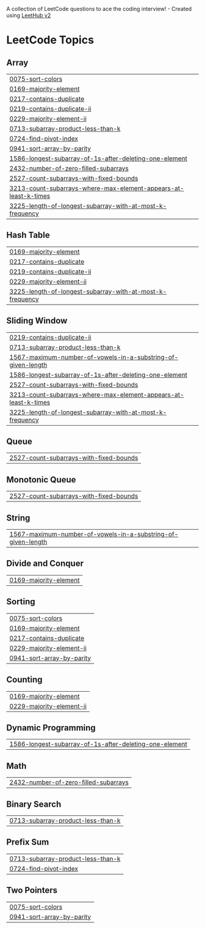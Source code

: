 A collection of LeetCode questions to ace the coding interview! - Created using [LeetHub v2](https://github.com/arunbhardwaj/LeetHub-2.0)
<!---LeetCode Topics Start-->
# LeetCode Topics
## Array
|  |
| ------- |
| [0075-sort-colors](https://github.com/jagdishrathod1302/Interview_DSA_Algo/tree/master/0075-sort-colors) |
| [0169-majority-element](https://github.com/jagdishrathod1302/Interview_DSA_Algo/tree/master/0169-majority-element) |
| [0217-contains-duplicate](https://github.com/jagdishrathod1302/Interview_DSA_Algo/tree/master/0217-contains-duplicate) |
| [0219-contains-duplicate-ii](https://github.com/jagdishrathod1302/Interview_DSA_Algo/tree/master/0219-contains-duplicate-ii) |
| [0229-majority-element-ii](https://github.com/jagdishrathod1302/Interview_DSA_Algo/tree/master/0229-majority-element-ii) |
| [0713-subarray-product-less-than-k](https://github.com/jagdishrathod1302/Interview_DSA_Algo/tree/master/0713-subarray-product-less-than-k) |
| [0724-find-pivot-index](https://github.com/jagdishrathod1302/Interview_DSA_Algo/tree/master/0724-find-pivot-index) |
| [0941-sort-array-by-parity](https://github.com/jagdishrathod1302/Interview_DSA_Algo/tree/master/0941-sort-array-by-parity) |
| [1586-longest-subarray-of-1s-after-deleting-one-element](https://github.com/jagdishrathod1302/Interview_DSA_Algo/tree/master/1586-longest-subarray-of-1s-after-deleting-one-element) |
| [2432-number-of-zero-filled-subarrays](https://github.com/jagdishrathod1302/Interview_DSA_Algo/tree/master/2432-number-of-zero-filled-subarrays) |
| [2527-count-subarrays-with-fixed-bounds](https://github.com/jagdishrathod1302/Interview_DSA_Algo/tree/master/2527-count-subarrays-with-fixed-bounds) |
| [3213-count-subarrays-where-max-element-appears-at-least-k-times](https://github.com/jagdishrathod1302/Interview_DSA_Algo/tree/master/3213-count-subarrays-where-max-element-appears-at-least-k-times) |
| [3225-length-of-longest-subarray-with-at-most-k-frequency](https://github.com/jagdishrathod1302/Interview_DSA_Algo/tree/master/3225-length-of-longest-subarray-with-at-most-k-frequency) |
## Hash Table
|  |
| ------- |
| [0169-majority-element](https://github.com/jagdishrathod1302/Interview_DSA_Algo/tree/master/0169-majority-element) |
| [0217-contains-duplicate](https://github.com/jagdishrathod1302/Interview_DSA_Algo/tree/master/0217-contains-duplicate) |
| [0219-contains-duplicate-ii](https://github.com/jagdishrathod1302/Interview_DSA_Algo/tree/master/0219-contains-duplicate-ii) |
| [0229-majority-element-ii](https://github.com/jagdishrathod1302/Interview_DSA_Algo/tree/master/0229-majority-element-ii) |
| [3225-length-of-longest-subarray-with-at-most-k-frequency](https://github.com/jagdishrathod1302/Interview_DSA_Algo/tree/master/3225-length-of-longest-subarray-with-at-most-k-frequency) |
## Sliding Window
|  |
| ------- |
| [0219-contains-duplicate-ii](https://github.com/jagdishrathod1302/Interview_DSA_Algo/tree/master/0219-contains-duplicate-ii) |
| [0713-subarray-product-less-than-k](https://github.com/jagdishrathod1302/Interview_DSA_Algo/tree/master/0713-subarray-product-less-than-k) |
| [1567-maximum-number-of-vowels-in-a-substring-of-given-length](https://github.com/jagdishrathod1302/Interview_DSA_Algo/tree/master/1567-maximum-number-of-vowels-in-a-substring-of-given-length) |
| [1586-longest-subarray-of-1s-after-deleting-one-element](https://github.com/jagdishrathod1302/Interview_DSA_Algo/tree/master/1586-longest-subarray-of-1s-after-deleting-one-element) |
| [2527-count-subarrays-with-fixed-bounds](https://github.com/jagdishrathod1302/Interview_DSA_Algo/tree/master/2527-count-subarrays-with-fixed-bounds) |
| [3213-count-subarrays-where-max-element-appears-at-least-k-times](https://github.com/jagdishrathod1302/Interview_DSA_Algo/tree/master/3213-count-subarrays-where-max-element-appears-at-least-k-times) |
| [3225-length-of-longest-subarray-with-at-most-k-frequency](https://github.com/jagdishrathod1302/Interview_DSA_Algo/tree/master/3225-length-of-longest-subarray-with-at-most-k-frequency) |
## Queue
|  |
| ------- |
| [2527-count-subarrays-with-fixed-bounds](https://github.com/jagdishrathod1302/Interview_DSA_Algo/tree/master/2527-count-subarrays-with-fixed-bounds) |
## Monotonic Queue
|  |
| ------- |
| [2527-count-subarrays-with-fixed-bounds](https://github.com/jagdishrathod1302/Interview_DSA_Algo/tree/master/2527-count-subarrays-with-fixed-bounds) |
## String
|  |
| ------- |
| [1567-maximum-number-of-vowels-in-a-substring-of-given-length](https://github.com/jagdishrathod1302/Interview_DSA_Algo/tree/master/1567-maximum-number-of-vowels-in-a-substring-of-given-length) |
## Divide and Conquer
|  |
| ------- |
| [0169-majority-element](https://github.com/jagdishrathod1302/Interview_DSA_Algo/tree/master/0169-majority-element) |
## Sorting
|  |
| ------- |
| [0075-sort-colors](https://github.com/jagdishrathod1302/Interview_DSA_Algo/tree/master/0075-sort-colors) |
| [0169-majority-element](https://github.com/jagdishrathod1302/Interview_DSA_Algo/tree/master/0169-majority-element) |
| [0217-contains-duplicate](https://github.com/jagdishrathod1302/Interview_DSA_Algo/tree/master/0217-contains-duplicate) |
| [0229-majority-element-ii](https://github.com/jagdishrathod1302/Interview_DSA_Algo/tree/master/0229-majority-element-ii) |
| [0941-sort-array-by-parity](https://github.com/jagdishrathod1302/Interview_DSA_Algo/tree/master/0941-sort-array-by-parity) |
## Counting
|  |
| ------- |
| [0169-majority-element](https://github.com/jagdishrathod1302/Interview_DSA_Algo/tree/master/0169-majority-element) |
| [0229-majority-element-ii](https://github.com/jagdishrathod1302/Interview_DSA_Algo/tree/master/0229-majority-element-ii) |
## Dynamic Programming
|  |
| ------- |
| [1586-longest-subarray-of-1s-after-deleting-one-element](https://github.com/jagdishrathod1302/Interview_DSA_Algo/tree/master/1586-longest-subarray-of-1s-after-deleting-one-element) |
## Math
|  |
| ------- |
| [2432-number-of-zero-filled-subarrays](https://github.com/jagdishrathod1302/Interview_DSA_Algo/tree/master/2432-number-of-zero-filled-subarrays) |
## Binary Search
|  |
| ------- |
| [0713-subarray-product-less-than-k](https://github.com/jagdishrathod1302/Interview_DSA_Algo/tree/master/0713-subarray-product-less-than-k) |
## Prefix Sum
|  |
| ------- |
| [0713-subarray-product-less-than-k](https://github.com/jagdishrathod1302/Interview_DSA_Algo/tree/master/0713-subarray-product-less-than-k) |
| [0724-find-pivot-index](https://github.com/jagdishrathod1302/Interview_DSA_Algo/tree/master/0724-find-pivot-index) |
## Two Pointers
|  |
| ------- |
| [0075-sort-colors](https://github.com/jagdishrathod1302/Interview_DSA_Algo/tree/master/0075-sort-colors) |
| [0941-sort-array-by-parity](https://github.com/jagdishrathod1302/Interview_DSA_Algo/tree/master/0941-sort-array-by-parity) |
<!---LeetCode Topics End-->